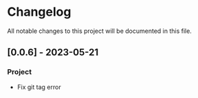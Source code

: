 # Changelog

All notable changes to this project will be documented in this file.

## [0.0.6] - 2023-05-21

### Project

- Fix git tag error

<!-- generated by git-cliff -->
